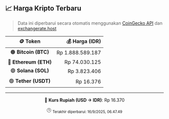 

<!-- HARGA_KRIPTO -->
## 📈 Harga Kripto Terbaru

> Data ini diperbarui secara otomatis menggunakan [CoinGecko API](https://www.coingecko.com/) dan [exchangerate.host](https://exchangerate.host/)

<div align="center">

| 🪙 Token | 💰 Harga (IDR) |
|:------:|---------------:|
| 🟠 **Bitcoin (BTC)**   | Rp 1.888.589.187 |
| 🔵 **Ethereum (ETH)**  | Rp 74.030.125 |
| 🟣 **Solana (SOL)**    | Rp 3.823.406 |
| 🟢 **Tether (USDT)**   | Rp 16.376 |

---

💱 **Kurs Rupiah (USD → IDR)**: Rp 16.370

🕒 <sub>Terakhir diperbarui: 16/9/2025, 06.47.49</sub>

</div>
<!-- /HARGA_KRIPTO -->